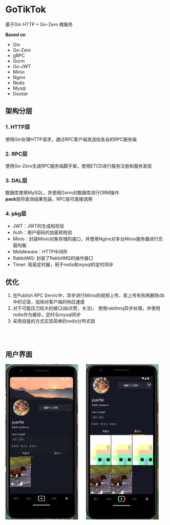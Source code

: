 # GoTikTok

基于Gin HTTP + Go-Zero 微服务

**Based on**
- Gin
- Go-Zero
- gRPC
- Gorm
- Go-JWT
- Minio
- Nginx
- Redis
- Mysql
- Docker

## 架构分层
### 1. HTTP层
使用Gin处理HTTP请求，通过RPC客户端发送给各自的RPC服务端

### 2. RPC层
使用Go-Zero生成RPC服务端脚手架，使用ETCD进行服务注册和服务发现

### 3. DAL层
数据库使用MySQL，并使用Gorm对数据库进行ORM操作<br>
**pack**层将查询结果包装，RPC层可直接调用

### 4. pkg层
- JWT：JWT的生成和校验
- Auth：用户密码的加密和校验
- Minio：封装Minio对象存储的接口，并使用Nginx对多台Minio服务器进行负载均衡
- Middleware：HTTP中间件
- RabbitMQ: 封装了RabbitMQ的操作接口
- Timer: 简易定时器，用于redis和mysql的定时同步

## 优化
1. 在Publish RPC Servic中，异步进行Minio的视频上传，若上传失败再删除db中的记录，加快对客户端的响应速度
2. 对于可能压力较大的接口(如点赞，关注)， 使用rabiitmq异步处理，并使用redis作为缓存，定时与mysql同步
3. 采用自旋的方式实现简单的redis分布式锁

<br>
<br>

## 用户界面
<div style="display: flex;">
    <img src="./img/gotiktok1.jpg" alt="Image 1" style="width: 45%; margin-right: 5%;" />
    <img src="./img/gotiktok2.png" alt="Image 2" style="width: 45%; margin-right: 5%;" />
</div>
